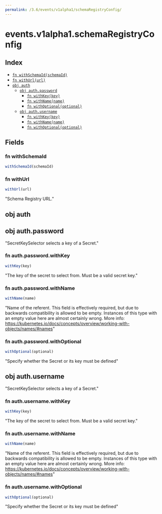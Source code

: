 ```yaml
---
permalink: /3.6/events/v1alpha1/schemaRegistryConfig/
---
```


# events.v1alpha1.schemaRegistryConfig



## Index

* [`fn withSchemaId(schemaId)`](#fn-withschemaid)
* [`fn withUrl(url)`](#fn-withurl)
* [`obj auth`](#obj-auth)
  * [`obj auth.password`](#obj-authpassword)
    * [`fn withKey(key)`](#fn-authpasswordwithkey)
    * [`fn withName(name)`](#fn-authpasswordwithname)
    * [`fn withOptional(optional)`](#fn-authpasswordwithoptional)
  * [`obj auth.username`](#obj-authusername)
    * [`fn withKey(key)`](#fn-authusernamewithkey)
    * [`fn withName(name)`](#fn-authusernamewithname)
    * [`fn withOptional(optional)`](#fn-authusernamewithoptional)

## Fields

### fn withSchemaId

```ts
withSchemaId(schemaId)
```



### fn withUrl

```ts
withUrl(url)
```

"Schema Registry URL."

## obj auth



## obj auth.password

"SecretKeySelector selects a key of a Secret."

### fn auth.password.withKey

```ts
withKey(key)
```

"The key of the secret to select from.  Must be a valid secret key."

### fn auth.password.withName

```ts
withName(name)
```

"Name of the referent. This field is effectively required, but due to backwards compatibility is allowed to be empty. Instances of this type with an empty value here are almost certainly wrong. More info: https://kubernetes.io/docs/concepts/overview/working-with-objects/names/#names"

### fn auth.password.withOptional

```ts
withOptional(optional)
```

"Specify whether the Secret or its key must be defined"

## obj auth.username

"SecretKeySelector selects a key of a Secret."

### fn auth.username.withKey

```ts
withKey(key)
```

"The key of the secret to select from.  Must be a valid secret key."

### fn auth.username.withName

```ts
withName(name)
```

"Name of the referent. This field is effectively required, but due to backwards compatibility is allowed to be empty. Instances of this type with an empty value here are almost certainly wrong. More info: https://kubernetes.io/docs/concepts/overview/working-with-objects/names/#names"

### fn auth.username.withOptional

```ts
withOptional(optional)
```

"Specify whether the Secret or its key must be defined"